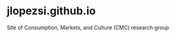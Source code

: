 jlopezsi.github.io
==================

Site of Consumption, Markets, and Culture (CMC) research group
